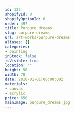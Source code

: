 ```yaml
---
id: 122
shopifyId: 0
shopifyOptionId: 0
order: 497
title: Purpure dreams
slug: purpure-dreams
url: art-works/purpure-dreams
aliases: []
categories:
- painting
inStock: false
isVisible: true
location: ""
height: 50
width: 70
date: 2010-01-01T00:00:00Z
materials:
- canvas
- acrylic
price: 650
mainImage: purpure_dreams.jpg
---
```

